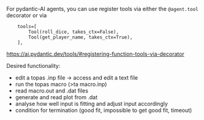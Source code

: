 For pydantic-AI agents, you can use register tools via either the `@agent.tool` decorator or via
```
    tools=[  
        Tool(roll_dice, takes_ctx=False),
        Tool(get_player_name, takes_ctx=True),
    ],
```
https://ai.pydantic.dev/tools/#registering-function-tools-via-decorator

Desired functionality:
* edit a topas .inp file -> access and edit a text file
* run the topas macro (>ta macro.inp)
* read macro.out and .dat files
* generate and read plot from .dat
* analyse how well input is fitting and adjust input accordingly
* condition for termination (good fit, impossible to get good fit, timeout)
